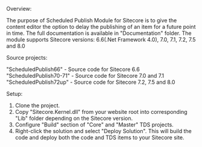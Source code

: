 Overview:

The purpose of Scheduled Publish Module for Sitecore is to give the content editor the option to delay the publishing of an item for a future point in time. The full documentation is available in "Documentation" folder. 
The module supports Sitecore versions: 6.6(.Net Framework 4.0), 7.0, 7.1, 7.2, 7.5 and 8.0


Source projects:

"ScheduledPublish66" - Source code for Sitecore 6.6
"ScheduledPublish70-71" - Source code for Sitecore 7.0 and 7.1 
"ScheduledPublish72up" - Source code for Sitecore 7.2, 7.5 and 8.0


Setup:

1. Clone the project.
2. Copy "Sitecore.Kernel.dll" from your website root into corresponding "Lib" folder depending on the Sitecore version.
3. Configure "Build" section of "Core" and "Master" TDS projects.
4. Right-click the solution and select "Deploy Solution". This will build the code and deploy both the code and TDS items to your Sitecore site.


